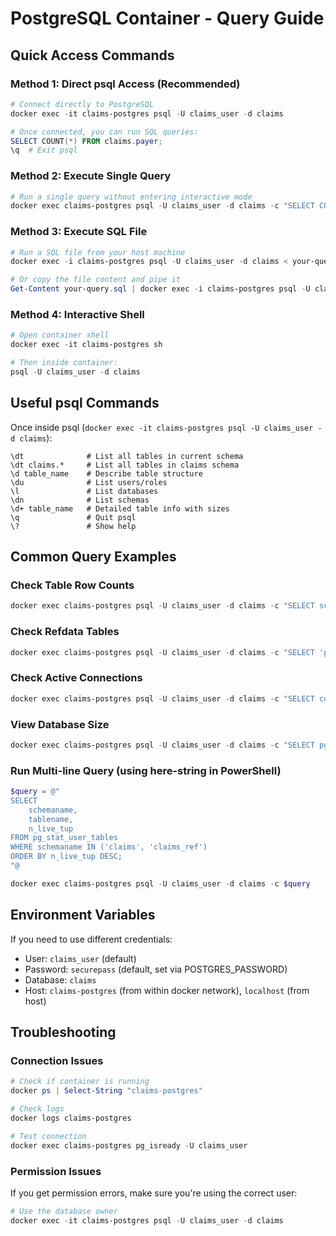 # PostgreSQL Container - Query Guide

## Quick Access Commands

### Method 1: Direct psql Access (Recommended)
```powershell
# Connect directly to PostgreSQL
docker exec -it claims-postgres psql -U claims_user -d claims

# Once connected, you can run SQL queries:
SELECT COUNT(*) FROM claims.payer;
\q  # Exit psql
```

### Method 2: Execute Single Query
```powershell
# Run a single query without entering interactive mode
docker exec claims-postgres psql -U claims_user -d claims -c "SELECT COUNT(*) FROM claims.payer;"
```

### Method 3: Execute SQL File
```powershell
# Run a SQL file from your host machine
docker exec -i claims-postgres psql -U claims_user -d claims < your-query.sql

# Or copy the file content and pipe it
Get-Content your-query.sql | docker exec -i claims-postgres psql -U claims_user -d claims
```

### Method 4: Interactive Shell
```powershell
# Open container shell
docker exec -it claims-postgres sh

# Then inside container:
psql -U claims_user -d claims
```

## Useful psql Commands

Once inside psql (`docker exec -it claims-postgres psql -U claims_user -d claims`):

```
\dt              # List all tables in current schema
\dt claims.*     # List all tables in claims schema
\d table_name    # Describe table structure
\du              # List users/roles
\l               # List databases
\dn              # List schemas
\d+ table_name   # Detailed table info with sizes
\q               # Quit psql
\?               # Show help
```

## Common Query Examples

### Check Table Row Counts
```powershell
docker exec claims-postgres psql -U claims_user -d claims -c "SELECT schemaname, relname, n_live_tup FROM pg_stat_user_tables WHERE schemaname = 'claims' ORDER BY n_live_tup DESC LIMIT 10;"
```

### Check Refdata Tables
```powershell
docker exec claims-postgres psql -U claims_user -d claims -c "SELECT 'payers' as table_name, COUNT(*) FROM claims_ref.payer UNION ALL SELECT 'facilities', COUNT(*) FROM claims_ref.facility UNION ALL SELECT 'providers', COUNT(*) FROM claims_ref.provider;"
```

### Check Active Connections
```powershell
docker exec claims-postgres psql -U claims_user -d claims -c "SELECT count(*), state FROM pg_stat_activity WHERE datname = 'claims' GROUP BY state;"
```

### View Database Size
```powershell
docker exec claims-postgres psql -U claims_user -d claims -c "SELECT pg_size_pretty(pg_database_size('claims')) as db_size;"
```

### Run Multi-line Query (using here-string in PowerShell)
```powershell
$query = @"
SELECT 
    schemaname,
    tablename,
    n_live_tup
FROM pg_stat_user_tables
WHERE schemaname IN ('claims', 'claims_ref')
ORDER BY n_live_tup DESC;
"@

docker exec claims-postgres psql -U claims_user -d claims -c $query
```

## Environment Variables

If you need to use different credentials:
- User: `claims_user` (default)
- Password: `securepass` (default, set via POSTGRES_PASSWORD)
- Database: `claims`
- Host: `claims-postgres` (from within docker network), `localhost` (from host)

## Troubleshooting

### Connection Issues
```powershell
# Check if container is running
docker ps | Select-String "claims-postgres"

# Check logs
docker logs claims-postgres

# Test connection
docker exec claims-postgres pg_isready -U claims_user
```

### Permission Issues
If you get permission errors, make sure you're using the correct user:
```powershell
# Use the database owner
docker exec -it claims-postgres psql -U claims_user -d claims
```


